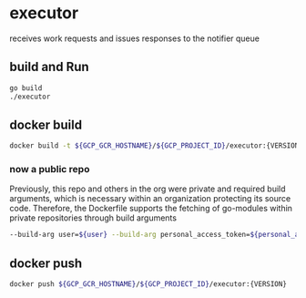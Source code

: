 # executor

receives work requests and issues responses to the notifier queue

## build and Run

```bash
go build
./executor
```

## docker build

```bash
docker build -t ${GCP_GCR_HOSTNAME}/${GCP_PROJECT_ID}/executor:{VERSION} -f Dockerfile .
```

### now a public repo

Previously, this repo and others in the org were private and required build arguments, which
is necessary within an organization protecting its source code. Therefore, the Dockerfile
supports the fetching of go-modules within private repositories through build arguments

```bash
--build-arg user=${user} --build-arg personal_access_token=${personal_access_token}
```

## docker push

```bash
docker push ${GCP_GCR_HOSTNAME}/${GCP_PROJECT_ID}/executor:{VERSION}
```
